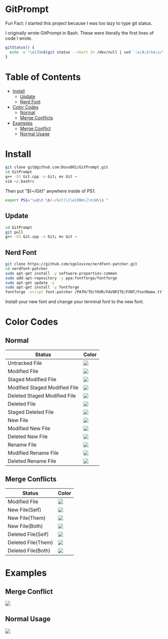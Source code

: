 # GitPrompt
Fun Fact: I started this project because I was too lazy to type git status.

I originally wrote GitPrompt in Bash. These were literally the first lines of code I wrote.
```bash
gitStatus() {
  echo -e "\e[31m$(git status --short 2> /dev/null | sed ':a;N;$!ba;s/\n/ /g')"
}
```

# Table of Contents
* [Install](#install)
  * [Update](#update)
  * [Nerd Font](#nerd-font)
* [Color Codes ](#color-codes)
    * [Normal](#normal)
    * [Merge Conflicts](#merge-conflicts)
* [Examples](#examples)
  * [Merge Conflict](#merge-conflict)
  * [Normal Usage](#normal-usage)

# Install
```bash
git clone git@github.com:Dosx001/GitPrompt.git
cd GitPrompt
g++ -O3 Git.cpp -o Git; mv Git ~
vim ~/.bashrc
```
Then put "\$(~/Git)" anywhere inside of PS1.
```bash
export PS1="\u@\h \$(~/Git)\[\e[00m\]\n\W\\$ "
```
## Update
```bash
cd GitPrompt
git pull
g++ -O3 Git.cpp -o Git; mv Git ~
```

## Nerd Font
```bash
git clone https://github.com/sgolovine/nerdfont-patcher.git
cd nerdfont-patcher
sudo apt-get install -y software-properties-common
sudo add-apt-repository -y ppa:fontforge/fontforge
sudo apt-get update -y
sudo apt-get install -y fontforge
fontforge -script font-patcher /PATH/TO/YOUR/FAVORITE/FONT/FontName.ttf -c
```
Install your new font and change your terminal font to the new font.


# Color Codes
## Normal
| Status | Color |
|---|---|
| Untracked File | ![](https://i.imgur.com/AQgcrQ4.png)
| Modified File | ![](https://i.imgur.com/3DapgCd.png)
| Staged Modified File | ![](https://i.imgur.com/ArrhovJ.png) |
| Modified Staged Modified File | ![](https://i.imgur.com/wpW2pxi.png) |
| Deleted Staged Modified File | ![](https://i.imgur.com/iybnC7o.png) |
| Deleted File | ![](https://i.imgur.com/FBpDcKy.png) |
| Staged Deleted File | ![](https://i.imgur.com/FTKZq8M.png) |
| New File | ![](https://i.imgur.com/gClsMBJ.png) |
| Modified New File | ![](https://i.imgur.com/0wsqtmF.png) |
| Deleted New File | ![](https://i.imgur.com/HC5WqbA.png) |
| Rename File | ![](https://i.imgur.com/eX1msRP.png) |
| Modified Rename File | ![](https://i.imgur.com/dWyPvjn.png) |
| Deleted Rename File | ![](https://i.imgur.com/gnzkKJI.png) |
## Merge Conflicts
| Status | Color |
|---|---|
| Modified File | ![](https://i.imgur.com/kMg9ny9.png) |
| New File(Self) | ![](https://i.imgur.com/ZQogGmO.png) |
| New File(Them) | ![](https://i.imgur.com/8bVrjfN.png) |
| New File(Both) | ![](https://i.imgur.com/KmvvaX5.png) |
| Deleted File(Self) | ![](https://i.imgur.com/V6CkKXz.png) |
| Deleted File(Them) | ![](https://i.imgur.com/7gojtXH.png) |
| Deleted File(Both) | ![](https://i.imgur.com/8gEo6RW.png) |

# Examples
## Merge Conflict
![](https://i.imgur.com/1fdC6Rz.png)
## Normal Usage
![](https://i.imgur.com/vx2bjOZ.png)

